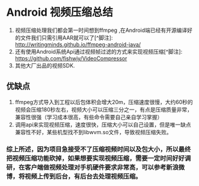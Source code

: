 # Android 视频压缩总结 #
1. 视频压缩处理我们都会第一时间想到ffmpeg ,在Android端已经有开源编译好的文件我们只需引用AAR就可以了[^脚注]: http://writingminds.github.io/ffmpeg-android-java/
2.  还有使用Android系统Api通过视频帧过滤的方式来实现视频压缩[^脚注]: https://github.com/fishwjy/VideoCompressor
3.  其他大厂出品的视频SDK.
## 优缺点
 1. ffmpeg方式导入到工程以后包体积会增大20m，压缩速度很慢，大约60秒的视频会压缩180秒左右，视频大小可以压缩三分之一，有点是压缩质量非常，兼容性很强（学习成本很高，有些命令需要自己亲自学习掌握）
 2. 调用api来实现视频压缩，速度很快，压缩大小可以自己设置，但是唯一缺点兼容性不好，某些机型找不到libwvm.so文件，导致视频压缩失败。
### 综上所述，因为项目急接受不了压缩视频时间以及包大小，所以最终把视频压缩功能砍掉，如果想要实现视频压缩，需要一定时间好好调研，在客户端做视频处理对手机硬件要求非常高，可以参考新浪微博，将视频上传到后台，有后台去处理视频压缩。
 
